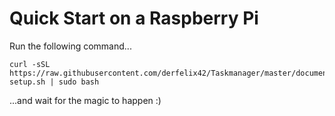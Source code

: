 # Quick Start on a Raspberry Pi

Run the following command...

```shell
curl -sSL https://raw.githubusercontent.com/derfelix42/Taskmanager/master/documentation/rpi-setup.sh | sudo bash
```

...and wait for the magic to happen :)

